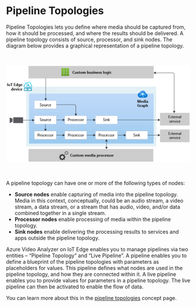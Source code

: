# Pipeline Topologies

Pipeline Topologies lets you define where media should be captured from, how it should be processed, and where the results should be delivered. A pipeline topology consists of source, processor, and sink nodes. The diagram below provides a graphical representation of a pipeline topology.  

<br>
<p align="center">
  <img src="./images/pipeline.png" title="pipeline topology"/>
</p>
<br>

A pipeline topology can have one or more of the following types of nodes:

* **Source nodes** enable capturing of media into the pipeline topology. Media in this context, conceptually, could be an audio stream, a video stream, a data stream, or a stream that has audio, video, and/or data combined together in a single stream.
* **Processor nodes** enable processing of media within the pipeline topology.
* **Sink nodes** enable delivering the processing results to services and apps outside the pipeline topology.

Azure Video Analyzer on IoT Edge enables you to manage pipelines via two entities – “Pipeline Topology” and “Live Pipeline”. A pipeline enables you to define a blueprint of the pipeline topologies with parameters as placeholders for values. This pipeline defines what nodes are used in the pipeline topology, and how they are connected within it. A live pipeline enables you to provide values for parameters in a pipeline topology. The live pipeline can then be activated to enable the flow of data.

You can learn more about this in the [pipeline topologies](https://docs.microsoft.com/azure/media-services/live-video-analytics-edge/media-graph-concept) concept page.
